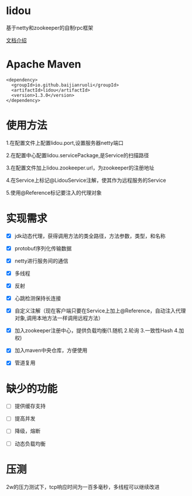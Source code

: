 # lidou
基于netty和zookeeper的自制rpc框架

[文档介绍](https://blog.csdn.net/bai1112/article/details/110404380)
# Apache Maven

```
<dependency>
  <groupId>io.github.baijianruoli</groupId>
  <artifactId>lidou</artifactId>
  <version>1.3.0</version>
</dependency>
```

# 使用方法

1.在配置文件上配置lidou.port,设置服务器netty端口

2.在配置中心配置lidou.servicePackage,是Service的扫描路径

3.在配置文件加上lidou.zookeeper.url，为zookeeper的注册地址

4.在Service上标记@LidouService注解，使其作为远程服务的Service

5.使用@Reference标记要注入的代理对象

# 实现需求
- [x] jdk动态代理，获得调用方法的类全路径，方法参数，类型，和名称

- [x] protobuf序列化传输数据

- [x] netty进行服务间的通信

- [x] 多线程

- [x] 反射

- [x] 心跳检测保持长连接

- [x] 自定义注解（现在客户端只要在Service上加上@Reference，自动注入代理对象,调用本地方法一样调用远程方法）

- [x] 加入zookeeper注册中心，提供负载均衡(1.随机 2.轮询 3.一致性Hash 4.加权)

- [x] 加入maven中央仓库，方便使用

- [x] 管道复用

# 缺少的功能
- [ ]  提供缓存支持
- [ ]  提高并发
- [ ]  降级，熔断
- [ ]  动态负载均衡



# 压测
2w的压力测试下，tcp响应时间为一百多毫秒，多线程可以继续改进
